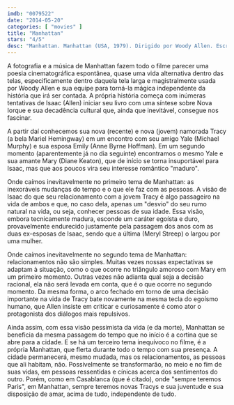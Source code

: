 ```yaml
---
imdb: "0079522"
date: "2014-05-20"
categories: [ "movies" ]
title: "Manhattan"
stars: "4/5"
desc: "Manhattan. Manhattan (USA, 1979). Dirigido por Woody Allen. Escrito por Woody Allen, Marshall Brickman. Com Woody Allen, Diane Keaton, Michael Murphy, Mariel Hemingway, Meryl Streep, Anne Byrne Hoffman, Karen Ludwig, Michael O'Donoghue, Victor Truro."
---
```

A fotografia e a música de Manhattan fazem todo o filme parecer uma poesia cinematográfica espontânea, quase uma vida alternativa dentro das telas, especificamente dentro daquela tela larga e magistralmente usada por Woody Allen e sua equipe para torná-la mágica independente da história que irá ser contada. A própria história começa com inúmeras tentativas de Isaac (Allen) iniciar seu livro com uma síntese sobre Nova Iorque e sua decadência cultural que, ainda que inevitável, consegue nos fascinar.

A partir daí conhecemos sua nova (recente) e nova (jovem) namorada Tracy (a bela Mariel Hemingway) em um encontro com seu amigo Yale (Michael Murphy) e sua esposa Emily (Anne Byrne Hoffman). Em um segundo momento (aparentemente já no dia seguinte) encontramos o mesmo Yale e sua amante Mary (Diane Keaton), que de início se torna insuportável para Isaac, mas que aos poucos vira seu interesse romântico "maduro".

Onde caímos inevitavelmente no primeiro tema de Manhattan: as inexoráveis mudanças do tempo e o que ele faz com as pessoas. A visão de Isaac do que seu relacionamento com a jovem Tracy é algo passageiro na vida de ambos e que, no caso dela, apenas um "desvio" do seu rumo natural na vida, ou seja, conhecer pessoas de sua idade. Essa visão, embora tecnicamente madura, esconde um caráter egoísta e duro, provavelmente endurecido justamente pela passagem dos anos com as duas ex-esposas de Isaac, sendo que a última (Meryl Streep) o largou por uma mulher.

Onde caímos inevitavelmente no segundo tema de Manhattan: relacionamentos não são simples. Muitas vezes nossas expectativas se adaptam à situação, como o que ocorre no triângulo amoroso com Mary em um primeiro momento. Outras vezes não adianta qual seja a decisão racional, ela não será levada em conta, que é o que ocorre no segundo momento. Da mesma forma, o arco fechado em torno de uma decisão importante na vida de Tracy bate novamente na mesma tecla do egoísmo humano, que Allen insiste em criticar e curiosamente é como ator o protagonista dos diálogos mais repulsivos.

Ainda assim, com essa visão pessimista da vida (e da morte), Manhattan se beneficia da mesma passagem do tempo que no início é a cortina que se abre para a cidade. E se há um terceiro tema inequívoco no filme, é a própria Manhattan, que flerta durante todo o tempo com sua presença. A cidade permanecerá, mesmo mudada, mas os relacionamentos, as pessoas que ali habitam, não. Possivelmente se transformarão, no meio e no fim de suas vidas, em pessoas ressentidas e cínicas acerca dos sentimentos do outro. Porém, como em Casablanca (que é citado), onde "sempre teremos Paris", em Manhattan, sempre teremos novas Tracys e sua juventude e sua disposição de amar, acima de tudo, independente de tudo.
